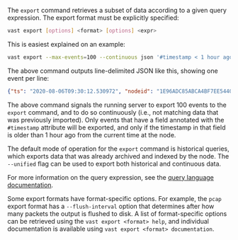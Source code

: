 The `export` command retrieves a subset of data according to a given query
expression. The export format must be explicitly specified:

```bash
vast export [options] <format> [options] <expr>
```

This is easiest explained on an example:

```bash
vast export --max-events=100 --continuous json '#timestamp < 1 hour ago'
```

The above command outputs line-delimited JSON like this, showing one event per
line:

```json
{"ts": "2020-08-06T09:30:12.530972", "nodeid": "1E96ADC85ABCA4BF7EE5440CCD5EB324BEFB6B00#85879", "aid": 9, "actor_name": "pcap-reader", "key": "source.start", "value": "1596706212530"}
```

The above command signals the running server to export 100 events to the
`export` command, and to do so continuously (i.e., not matching data that was
previously imported). Only events that have a field annotated with the
`#timestamp` attribute will be exported, and only if the timestamp in that field
is older than 1 hour ago from the current time at the node.

The default mode of operation for the `export` command is historical queries,
which exports data that was already archived and indexed by the node. The
`--unified` flag can be used to export both historical and continuous data.

For more information on the query expression, see the [query language
documentation](https://docs.tenzir.com/vast/query-language/overview).

Some export formats have format-specific options. For example, the `pcap` export
format has a `--flush-interval` option that determines after how many packets
the output is flushed to disk. A list of format-specific options can be
retrieved using the `vast export <format> help`, and individual documentation is
available using `vast export <format> documentation`.
